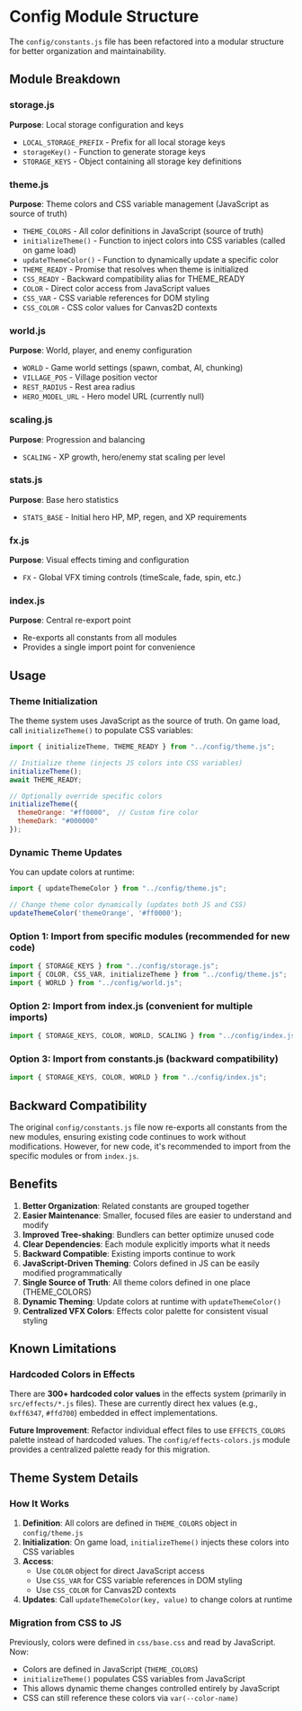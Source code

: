 # Config Module Structure

The `config/constants.js` file has been refactored into a modular structure for better organization and maintainability.

## Module Breakdown

### storage.js
**Purpose**: Local storage configuration and keys
- `LOCAL_STORAGE_PREFIX` - Prefix for all local storage keys
- `storageKey()` - Function to generate storage keys
- `STORAGE_KEYS` - Object containing all storage key definitions

### theme.js
**Purpose**: Theme colors and CSS variable management (JavaScript as source of truth)
- `THEME_COLORS` - All color definitions in JavaScript (source of truth)
- `initializeTheme()` - Function to inject colors into CSS variables (called on game load)
- `updateThemeColor()` - Function to dynamically update a specific color
- `THEME_READY` - Promise that resolves when theme is initialized
- `CSS_READY` - Backward compatibility alias for THEME_READY
- `COLOR` - Direct color access from JavaScript values
- `CSS_VAR` - CSS variable references for DOM styling
- `CSS_COLOR` - CSS color values for Canvas2D contexts

### world.js
**Purpose**: World, player, and enemy configuration
- `WORLD` - Game world settings (spawn, combat, AI, chunking)
- `VILLAGE_POS` - Village position vector
- `REST_RADIUS` - Rest area radius
- `HERO_MODEL_URL` - Hero model URL (currently null)

### scaling.js
**Purpose**: Progression and balancing
- `SCALING` - XP growth, hero/enemy stat scaling per level

### stats.js
**Purpose**: Base hero statistics
- `STATS_BASE` - Initial hero HP, MP, regen, and XP requirements

### fx.js
**Purpose**: Visual effects timing and configuration
- `FX` - Global VFX timing controls (timeScale, fade, spin, etc.)

### index.js
**Purpose**: Central re-export point
- Re-exports all constants from all modules
- Provides a single import point for convenience

## Usage

### Theme Initialization
The theme system uses JavaScript as the source of truth. On game load, call `initializeTheme()` to populate CSS variables:

```javascript
import { initializeTheme, THEME_READY } from "../config/theme.js";

// Initialize theme (injects JS colors into CSS variables)
initializeTheme();
await THEME_READY;

// Optionally override specific colors
initializeTheme({
  themeOrange: "#ff0000",  // Custom fire color
  themeDark: "#000000"
});
```

### Dynamic Theme Updates
You can update colors at runtime:

```javascript
import { updateThemeColor } from "../config/theme.js";

// Change theme color dynamically (updates both JS and CSS)
updateThemeColor('themeOrange', '#ff0000');
```

### Option 1: Import from specific modules (recommended for new code)
```javascript
import { STORAGE_KEYS } from "../config/storage.js";
import { COLOR, CSS_VAR, initializeTheme } from "../config/theme.js";
import { WORLD } from "../config/world.js";
```

### Option 2: Import from index.js (convenient for multiple imports)
```javascript
import { STORAGE_KEYS, COLOR, WORLD, SCALING } from "../config/index.js";
```

### Option 3: Import from constants.js (backward compatibility)
```javascript
import { STORAGE_KEYS, COLOR, WORLD } from "../config/index.js";
```

## Backward Compatibility

The original `config/constants.js` file now re-exports all constants from the new modules, ensuring existing code continues to work without modifications. However, for new code, it's recommended to import from the specific modules or from `index.js`.

## Benefits

1. **Better Organization**: Related constants are grouped together
2. **Easier Maintenance**: Smaller, focused files are easier to understand and modify
3. **Improved Tree-shaking**: Bundlers can better optimize unused code
4. **Clear Dependencies**: Each module explicitly imports what it needs
5. **Backward Compatible**: Existing imports continue to work
6. **JavaScript-Driven Theming**: Colors defined in JS can be easily modified programmatically
7. **Single Source of Truth**: All theme colors defined in one place (THEME_COLORS)
8. **Dynamic Theming**: Update colors at runtime with `updateThemeColor()`
9. **Centralized VFX Colors**: Effects color palette for consistent visual styling

## Known Limitations

### Hardcoded Colors in Effects
There are **300+ hardcoded color values** in the effects system (primarily in `src/effects/*.js` files). These are currently direct hex values (e.g., `0xff6347`, `#ffd700`) embedded in effect implementations.

**Future Improvement**: Refactor individual effect files to use `EFFECTS_COLORS` palette instead of hardcoded values. The `config/effects-colors.js` module provides a centralized palette ready for this migration.

## Theme System Details

### How It Works

1. **Definition**: All colors are defined in `THEME_COLORS` object in `config/theme.js`
2. **Initialization**: On game load, `initializeTheme()` injects these colors into CSS variables
3. **Access**: 
   - Use `COLOR` object for direct JavaScript access
   - Use `CSS_VAR` for CSS variable references in DOM styling
   - Use `CSS_COLOR` for Canvas2D contexts
4. **Updates**: Call `updateThemeColor(key, value)` to change colors at runtime

### Migration from CSS to JS

Previously, colors were defined in `css/base.css` and read by JavaScript. Now:
- Colors are defined in JavaScript (`THEME_COLORS`)
- `initializeTheme()` populates CSS variables from JavaScript
- This allows dynamic theme changes controlled entirely by JavaScript
- CSS can still reference these colors via `var(--color-name)`
